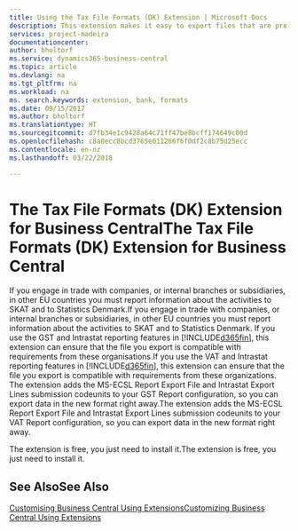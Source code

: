 ```yaml
---
title: Using the Tax File Formats (DK) Extension | Microsoft Docs
description: This extension makes it easy to export files that are pre-formatted to meet bank requirements for electronic submissions.
services: project-madeira
documentationcenter: 
author: bholtorf
ms.service: dynamics365-business-central
ms.topic: article
ms.devlang: na
ms.tgt_pltfrm: na
ms.workload: na
ms. search.keywords: extension, bank, formats
ms.date: 09/15/2017
ms.author: bholtorf
ms.translationtype: HT
ms.sourcegitcommit: d7fb34e1c9428a64c71ff47be8bcff174649c00d
ms.openlocfilehash: c8a8ecc8bcd3765e011266f6f0df2c8b75d25ecc
ms.contentlocale: en-nz
ms.lasthandoff: 03/22/2018

---
```


# <a name="the-tax-file-formats-dk-extension-for-business-central"></a><span data-ttu-id="dff51-103">The Tax File Formats (DK) Extension for Business Central</span><span class="sxs-lookup"><span data-stu-id="dff51-103">The Tax File Formats (DK) Extension for Business Central</span></span>
<span data-ttu-id="dff51-104">If you engage in trade with companies, or internal branches or subsidiaries, in other EU countries you must report information about the activities to SKAT and to Statistics Denmark.</span><span class="sxs-lookup"><span data-stu-id="dff51-104">If you engage in trade with companies, or internal branches or subsidiaries, in other EU countries you must report information about the activities to SKAT and to Statistics Denmark.</span></span> <span data-ttu-id="dff51-105">If you use the GST and Intrastat reporting features in [!INCLUDE[d365fin](includes/d365fin_md.md)], this extension can ensure that the file you export is compatible with requirements from these organisations.</span><span class="sxs-lookup"><span data-stu-id="dff51-105">If you use the VAT and Intrastat reporting features in [!INCLUDE[d365fin](includes/d365fin_md.md)], this extension can ensure that the file you export is compatible with requirements from these organizations.</span></span> <span data-ttu-id="dff51-106">The extension adds the MS-ECSL Report Export File and Intrastat Export Lines submission codeunits to your GST Report configuration, so you can export data in the new format right away.</span><span class="sxs-lookup"><span data-stu-id="dff51-106">The extension adds the MS-ECSL Report Export File and Intrastat Export Lines submission codeunits to your VAT Report configuration, so you can export data in the new format right away.</span></span>

<span data-ttu-id="dff51-107">The extension is free, you just need to install it.</span><span class="sxs-lookup"><span data-stu-id="dff51-107">The extension is free, you just need to install it.</span></span>

## <a name="see-also"></a><span data-ttu-id="dff51-108">See Also</span><span class="sxs-lookup"><span data-stu-id="dff51-108">See Also</span></span>
[<span data-ttu-id="dff51-109">Customising Business Central Using Extensions</span><span class="sxs-lookup"><span data-stu-id="dff51-109">Customizing Business Central Using Extensions</span></span>](ui-extensions.md)

